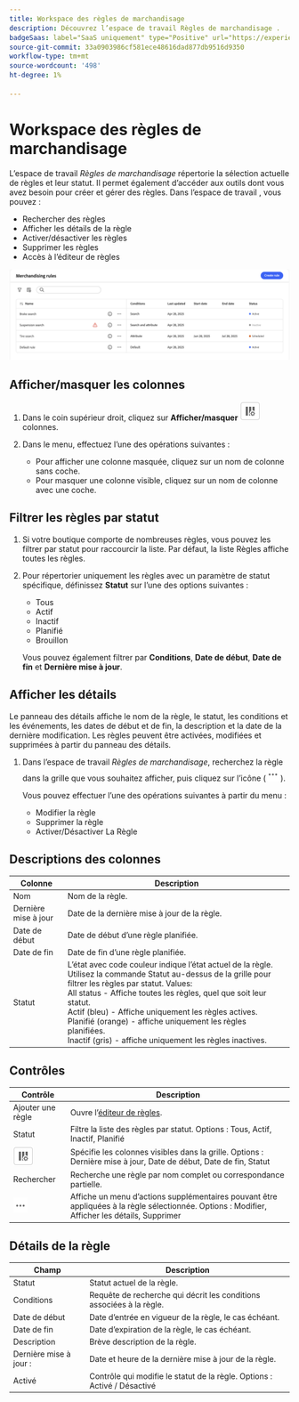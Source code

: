 ```yaml
---
title: Workspace des règles de marchandisage
description: Découvrez l’espace de travail Règles de marchandisage .
badgeSaas: label="SaaS uniquement" type="Positive" url="https://experienceleague.adobe.com/fr/docs/commerce/user-guides/product-solutions" tooltip="S’applique uniquement aux projets Adobe Commerce as a Cloud Service et Adobe Commerce Optimizer (infrastructure SaaS gérée par Adobe)."
source-git-commit: 33a0903986cf581ece48616dad877db9516d9350
workflow-type: tm+mt
source-wordcount: '498'
ht-degree: 1%

---
```


# Workspace des règles de marchandisage

L’espace de travail *Règles de marchandisage* répertorie la sélection actuelle de règles et leur statut. Il permet également d’accéder aux outils dont vous avez besoin pour créer et gérer des règles. Dans l’espace de travail , vous pouvez :

- Rechercher des règles
- Afficher les détails de la règle
- Activer/désactiver les règles
- Supprimer les règles
- Accès à l’éditeur de règles

![Workspace des règles de marchandisage](../../assets/rules-workspace.png)

## Afficher/masquer les colonnes

1. Dans le coin supérieur droit, cliquez sur **Afficher/masquer** ![Sélecteur de colonne](../../assets/btn-show-hide-columns.png) colonnes.

1. Dans le menu, effectuez l’une des opérations suivantes :

   - Pour afficher une colonne masquée, cliquez sur un nom de colonne sans coche.
   - Pour masquer une colonne visible, cliquez sur un nom de colonne avec une coche.

## Filtrer les règles par statut

1. Si votre boutique comporte de nombreuses règles, vous pouvez les filtrer par statut pour raccourcir la liste. Par défaut, la liste Règles affiche toutes les règles.

1. Pour répertorier uniquement les règles avec un paramètre de statut spécifique, définissez **Statut** sur l’une des options suivantes :

   - Tous
   - Actif
   - Inactif
   - Planifié
   - Brouillon

   Vous pouvez également filtrer par **Conditions**, **Date de début**, **Date de fin** et **Dernière mise à jour**.

## Afficher les détails

Le panneau des détails affiche le nom de la règle, le statut, les conditions et les événements, les dates de début et de fin, la description et la date de la dernière modification. Les règles peuvent être activées, modifiées et supprimées à partir du panneau des détails.

1. Dans l’espace de travail *Règles de marchandisage*, recherchez la règle dans la grille que vous souhaitez afficher, puis cliquez sur l’icône (![Plus de sélecteur](../../assets/btn-more.png)).

   Vous pouvez effectuer l’une des opérations suivantes à partir du menu :

   - Modifier la règle
   - Supprimer la règle
   - Activer/Désactiver La Règle

## Descriptions des colonnes

| Colonne | Description |
|--- |--- |
| Nom | Nom de la règle. |
| Dernière mise à jour | Date de la dernière mise à jour de la règle. |
| Date de début | Date de début d’une règle planifiée. |
| Date de fin | Date de fin d’une règle planifiée. |
| Statut | L’état avec code couleur indique l’état actuel de la règle. Utilisez la commande Statut au-dessus de la grille pour filtrer les règles par statut. Values:<br />All status - Affiche toutes les règles, quel que soit leur statut.<br />Actif (bleu) - Affiche uniquement les règles actives.<br />Planifié (orange) - affiche uniquement les règles planifiées.<br />Inactif (gris) - affiche uniquement les règles inactives. |

## Contrôles

| Contrôle | Description |
|--- |--- |
| Ajouter une règle | Ouvre l’[éditeur de règles](add.md). |
| Statut | Filtre la liste des règles par statut. Options : Tous, Actif, Inactif, Planifié |
| ![Sélecteur de colonnes](../../assets/btn-show-hide-columns.png) | Spécifie les colonnes visibles dans la grille. Options : Dernière mise à jour, Date de début, Date de fin, Statut |
| Rechercher | Recherche une règle par nom complet ou correspondance partielle. |
| ![Plus de sélecteur](../../assets/btn-more.png) | Affiche un menu d’actions supplémentaires pouvant être appliquées à la règle sélectionnée. Options : Modifier, Afficher les détails, Supprimer |

## Détails de la règle

| Champ | Description |
|--- |--- |
| Statut | Statut actuel de la règle. |
| Conditions | Requête de recherche qui décrit les conditions associées à la règle. |
| Date de début | Date d’entrée en vigueur de la règle, le cas échéant. |
| Date de fin | Date d’expiration de la règle, le cas échéant. |
| Description | Brève description de la règle. |
| Dernière mise à jour : | Date et heure de la dernière mise à jour de la règle. |
| Activé | Contrôle qui modifie le statut de la règle. Options : Activé / Désactivé |
